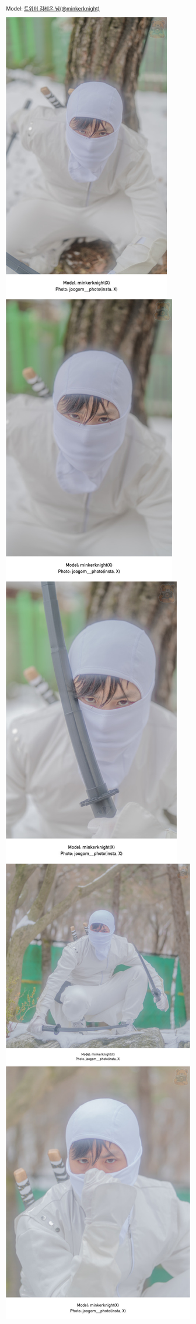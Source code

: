 ﻿---
dddd: 2024.02.24 코페
nickname: 김레온
sns_type: x
sns_id: minkerknight
---

Model: <a href="https://x.com/minkerknight" target="_blank">트위터 김레온 님(@minkerknight)</a>

![DSC05373.jpg](/assets/img/2024/02-24/김레온/DSC05373.jpg)
![DSC05374.jpg](/assets/img/2024/02-24/김레온/DSC05374.jpg)
![DSC05375.jpg](/assets/img/2024/02-24/김레온/DSC05375.jpg)
![DSC05377.jpg](/assets/img/2024/02-24/김레온/DSC05377.jpg)
![DSC05379.jpg](/assets/img/2024/02-24/김레온/DSC05379.jpg)